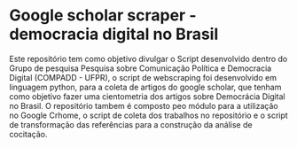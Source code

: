 # Google scholar scraper - democracia digital no Brasil
Este repositório tem como objetivo divulgar o Script desenvolvido dentro do Grupo de pesquisa Pesquisa sobre Comunicação Política e Democracia Digital (COMPADD - UFPR), o script de webscraping foi desenvolvido em linguagem python, para a coleta de artigos do google scholar, que tenham como objetivo fazer uma cientometria dos artigos sobre Democrácia Digital no Brasil. O repositório tambem é composto peo módulo para a utilização no Google Crhome, o script de coleta dos trabalhos no repositório e o script de transformação das referências para a construção da análise de cocitação.
